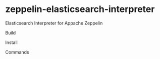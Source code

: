 # zeppelin-elasticsearch-interpreter
Elasticsearch Interpreter for Appache Zeppelin

Build

Install

Commands

